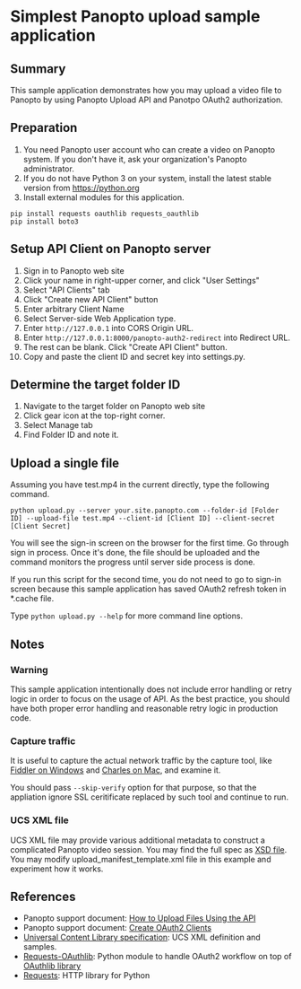 # Simplest Panopto upload sample application

## Summary
This sample application demonstrates how you may upload a video file to Panopto by using Panopto Upload API and Panotpo OAuth2 authorization.

## Preparation
1. You need Panopto user account who can create a video on Panopto system. If you don't have it, ask your organization's Panopto administrator.
2. If you do not have Python 3 on your system, install the latest stable version from https://python.org
3. Install external modules for this application.
```
pip install requests oauthlib requests_oauthlib
pip install boto3
```

## Setup API Client on Panopto server
1. Sign in to Panopto web site
2. Click your name in right-upper corner, and click "User Settings"
3. Select "API Clients" tab
4. Click "Create new API Client" button
5. Enter arbitrary Client Name
6. Select Server-side Web Application type.
7. Enter ```http://127.0.0.1``` into CORS Origin URL.
8. Enter ```http://127.0.0.1:8000/panopto-auth2-redirect``` into Redirect URL.
9. The rest can be blank. Click "Create API Client" button.
10. Copy and paste the client ID and secret key into settings.py.

## Determine the target folder ID
1. Navigate to the target folder on Panopto web site
2. Click gear icon at the top-right corner.
3. Select Manage tab
4. Find Folder ID and note it.

## Upload a single file
Assuming you have test.mp4 in the current directly, type the following command.
```
python upload.py --server your.site.panopto.com --folder-id [Folder ID] --upload-file test.mp4 --client-id [Client ID] --client-secret [Client Secret]
```
You will see the sign-in screen on the browser for the first time. Go through sign in process. Once it's done, the file should be uploaded and the command monitors the progress until server side process is done.

If you run this script for the second time, you do not need to go to sign-in screen because this sample application has saved OAuth2 refresh token in *.cache file.

Type ```python upload.py --help``` for more command line options.

## Notes

### Warning
This sample application intentionally does not include error handling or retry logic in order to focus on the usage of API. As the best practice, you should have both proper error handling and reasonable retry logic in production code.

### Capture traffic
It is useful to capture the actual network traffic by the capture tool, like [Fiddler on Windows](https://www.telerik.com/fiddler) and [Charles on Mac](https://www.charlesproxy.com/), and examine it.

You should pass ```--skip-verify``` option for that purpose, so that the appliation ignore SSL ceritificate replaced by such tool and continue to run.

### UCS XML file
UCS XML file may provide various additional metadata to construct a complicated Panopto video session. You may find the full spec as [XSD file](https://github.com/Panopto/universal-content-library-specification/blob/master/schemas/universal-capture-2.0.xsd). You may modify upload_manifest_template.xml file in this example and experiment how it works.

## References
- Panopto support document: [How to Upload Files Using the API](https://support.panopto.com/s/article/Upload-API)
- Panopto support document: [Create OAuth2 Clients](https://support.panopto.com/s/article/oauth2-client-setup)
- [Universal Content Library specification](https://github.com/Panopto/universal-content-library-specification): UCS XML definition and samples.
- [Requests-OAuthlib](https://requests-oauthlib.readthedocs.io/): Python module to handle OAuth2 workflow on top of [OAuthlib library](https://github.com/oauthlib/oauthlib)
- [Requests](https://2.python-requests.org/): HTTP library for Python
